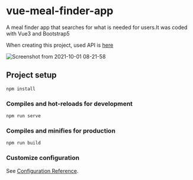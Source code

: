 # vue-meal-finder-app

A meal finder app that searches for what is needed for users.It was coded with Vue3 and Bootstrap5

When creating this project, used API is <a href="https://www.themealdb.com/api.php" target="_blank">here</a>

![Screenshot from 2021-10-01 08-21-58](https://user-images.githubusercontent.com/67799995/135569579-d401e941-3f34-46a9-8558-5cabcd967f0b.png)

## Project setup
```
npm install
```

### Compiles and hot-reloads for development
```
npm run serve
```

### Compiles and minifies for production
```
npm run build
```

### Customize configuration
See [Configuration Reference](https://cli.vuejs.org/config/).
